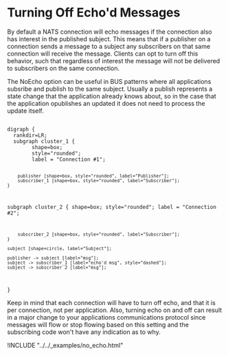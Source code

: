 # Turning Off Echo'd Messages

By default a NATS connection will echo messages if the connection also has interest in the published subject. This means that if a publisher on a connection sends a message to a subject any subscribers on that same connection will receive the message. Clients can opt to turn off this behavior, such that regardless of interest the message will not be delivered to subscribers on the same connection.

The NoEcho option can be useful in BUS patterns where all applications subsribe and publish to the same subject. Usually a publish represents a state change that the application already knows about, so in the case that the application opublishes an updated it does not need to process the update itself.

<div class="graphviz"><code data-viz="dot">
digraph {
  rankdir=LR;
  subgraph cluster_1 {
        shape=box;
        style="rounded";
        label = "Connection #1";

        publisher [shape=box, style="rounded", label="Publisher"];
        subscriber_1 [shape=box, style="rounded", label="Subscriber"];
    }
  subgraph cluster_2 {
        shape=box;
        style="rounded";
        label = "Connection #2";

        subscriber_2 [shape=box, style="rounded", label="Subscriber"];
    }

    subject [shape=circle, label="Subject"];

    publisher -> subject [label="msg"];
    subject -> subscriber_1 [label="echo'd msg", style="dashed"];
    subject -> subscriber_2 [label="msg"];
}
</code></div>

Keep in mind that each connection will have to turn off echo, and that it is per connection, not per application. Also, turning echo on and off can result in a major change to your applications communications protocol since messages will flow or stop flowing based on this setting and the subscribing code won't have any indication as to why.

!INCLUDE "../../_examples/no_echo.html"
